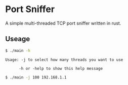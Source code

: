 # Port Sniffer

A simple multi-threaded TCP port sniffer written in rust.

## Useage

```bash
$ ./main -h
```

```
Usage: -j to select how many threads you want to use

      -h or -help to show this help message
```

```bash
$ ./main -j 100 192.168.1.1
```
